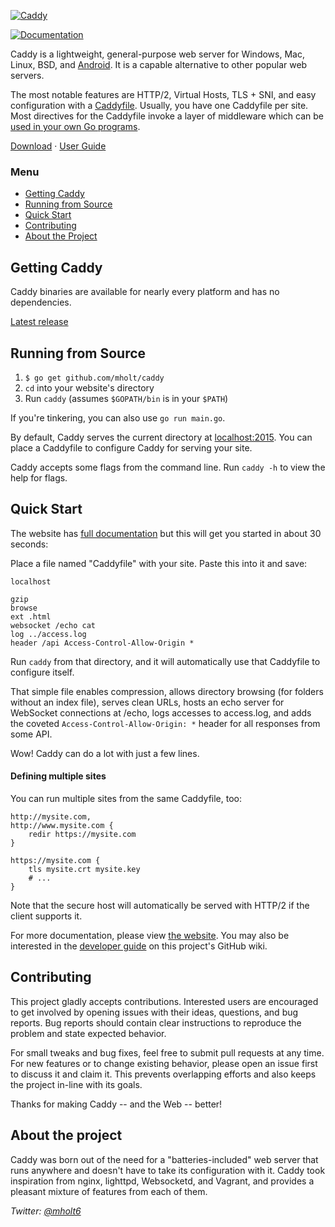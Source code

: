 [![Caddy](https://caddyserver.com/resources/images/caddy-boxed.png)](https://caddyserver.com)

[![Documentation](https://img.shields.io/badge/godoc-documentation-blue.svg?style=flat-square)](https://godoc.org/github.com/mholt/caddy)

Caddy is a lightweight, general-purpose web server for Windows, Mac, Linux, BSD, and [Android](https://github.com/mholt/caddy/wiki/Running-Caddy-on-Android). It is a capable alternative to other popular web servers.

The most notable features are HTTP/2, Virtual Hosts, TLS + SNI, and easy configuration with a [Caddyfile](https://caddyserver.com/docs/caddyfile). Usually, you have one Caddyfile per site. Most directives for the Caddyfile invoke a layer of middleware which can be [used in your own Go programs](https://github.com/mholt/caddy/wiki/Using-Caddy-Middleware-in-Your-Own-Programs).

[Download](https://github.com/mholt/caddy/releases) · [User Guide](https://caddyserver.com/docs)




### Menu

- [Getting Caddy](#getting-caddy)
- [Running from Source](#running-from-source)
- [Quick Start](#quick-start)
- [Contributing](#contributing)
- [About the Project](#about-the-project)




## Getting Caddy

Caddy binaries are available for nearly every platform and has no dependencies.

[Latest release](https://github.com/mholt/caddy/releases/latest)




## Running from Source

1. `$ go get github.com/mholt/caddy`
2. `cd` into your website's directory
3. Run `caddy` (assumes `$GOPATH/bin` is in your `$PATH`)

If you're tinkering, you can also use `go run main.go`.

By default, Caddy serves the current directory at [localhost:2015](http://localhost:2015). You can place a Caddyfile to configure Caddy for serving your site.

Caddy accepts some flags from the command line. Run `caddy -h` to view the help for flags.





## Quick Start

The website has [full documentation](https://caddyserver.com/docs) but this will get you started in about 30 seconds:

Place a file named "Caddyfile" with your site. Paste this into it and save:

```
localhost

gzip
browse
ext .html
websocket /echo cat
log ../access.log
header /api Access-Control-Allow-Origin *
```

Run `caddy` from that directory, and it will automatically use that Caddyfile to configure itself.

That simple file enables compression, allows directory browsing (for folders without an index file), serves clean URLs, hosts an echo server for WebSocket connections at /echo, logs accesses to access.log, and adds the coveted `Access-Control-Allow-Origin: *` header for all responses from some API.

Wow! Caddy can do a lot with just a few lines.

#### Defining multiple sites

You can run multiple sites from the same Caddyfile, too:

```
http://mysite.com,
http://www.mysite.com {
	redir https://mysite.com
}

https://mysite.com {
	tls mysite.crt mysite.key
	# ...
}
```

Note that the secure host will automatically be served with HTTP/2 if the client supports it.

For more documentation, please view [the website](https://caddyserver.com/docs). You may also be interested in the [developer guide](https://github.com/mholt/caddy/wiki) on this project's GitHub wiki.







## Contributing

This project gladly accepts contributions. Interested users are encouraged to get involved by opening issues with their ideas, questions, and bug reports. Bug reports should contain clear instructions to reproduce the problem and state expected behavior.

For small tweaks and bug fixes, feel free to submit pull requests at any time. For new features or to change existing behavior, please open an issue first to discuss it and claim it. This prevents overlapping efforts and also keeps the project in-line with its goals.

Thanks for making Caddy -- and the Web -- better!





## About the project

Caddy was born out of the need for a "batteries-included" web server that runs anywhere and doesn't have to take its configuration with it. Caddy took inspiration from nginx, lighttpd, Websocketd, and Vagrant, and provides a pleasant mixture of features from each of them.


*Twitter: [@mholt6](https://twitter.com/mholt6)*
